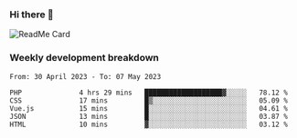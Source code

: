 ### Hi there 👋

<!--
**itzcy/itzcy** is a ✨ _special_ ✨ repository because its `README.md` (this file) appears on your GitHub profile.

Here are some ideas to get you started:

- 🔭 I’m currently working on ...
- 🌱 I’m currently learning ...
- 👯 I’m looking to collaborate on ...
- 🤔 I’m looking for help with ...
- 💬 Ask me about ...
- 📫 How to reach me: ...
- 😄 Pronouns: ...
- ⚡ Fun fact: ...
-->
![ReadMe Card](https://github-readme-stats.vercel.app/api?username=itzcy&show_icons=true&title_color=2d3198&icon_color=797cb8&text_color=24292e&bg_color=f6f8fa)

### Weekly development breakdown
<!--START_SECTION:waka-->

```text
From: 30 April 2023 - To: 07 May 2023

PHP              4 hrs 29 mins   ███████████████████▓░░░░░   78.12 %
CSS              17 mins         █▒░░░░░░░░░░░░░░░░░░░░░░░   05.09 %
Vue.js           15 mins         █░░░░░░░░░░░░░░░░░░░░░░░░   04.61 %
JSON             13 mins         █░░░░░░░░░░░░░░░░░░░░░░░░   03.87 %
HTML             10 mins         ▓░░░░░░░░░░░░░░░░░░░░░░░░   03.12 %
```

<!--END_SECTION:waka-->
